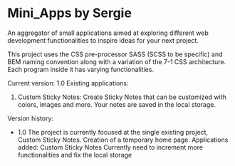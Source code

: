 # Mini_Apps by Sergie
An aggregator of small applications aimed at exploring different web development functionalities to inspire ideas for your next project.

This project uses the CSS pre-processor SASS (SCSS to be specific) and BEM naming convention along with a variation of the 7-1 CSS architecture.
Each program inside it has varying functionalities.

Current version: 1.0
Existing applications:
1. Custom Sticky Notes: Create Sticky Notes that can be customized with colors, images and more. Your notes are saved in the local storage.

Version history:
- 1.0
The project is currently focused at the single existing project, Custom Sticky Notes.
Creation of a temporary home page.
Applications added: Custom Sticky Notes
Currently need to increment more functionalities and fix the local storage
